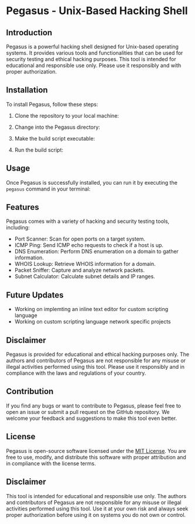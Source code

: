 # Pegasus - Unix-Based Hacking Shell

## Introduction

Pegasus is a powerful hacking shell designed for Unix-based operating systems. It provides various tools and functionalities that can be used for security testing and ethical hacking purposes. This tool is intended for educational and responsible use only. Please use it responsibly and with proper authorization.

## Installation

To install Pegasus, follow these steps:

1. Clone the repository to your local machine:


2. Change into the Pegasus directory:


3. Make the build script executable:


4. Run the build script:


## Usage

Once Pegasus is successfully installed, you can run it by executing the `pegasus` command in your terminal:


## Features

Pegasus comes with a variety of hacking and security testing tools, including:

- Port Scanner: Scan for open ports on a target system.
- ICMP Ping: Send ICMP echo requests to check if a host is up.
- DNS Enumeration: Perform DNS enumeration on a domain to gather information.
- WHOIS Lookup: Retrieve WHOIS information for a domain.
- Packet Sniffer: Capture and analyze network packets.
- Subnet Calculator: Calculate subnet details and IP ranges.

## Future Updates
- Working on implemting an inline text editor for custom scripting language
- Working on custom scripting language network specific projects  

## Disclaimer

Pegasus is provided for educational and ethical hacking purposes only. The authors and contributors of Pegasus are not responsible for any misuse or illegal activities performed using this tool. Please use it responsibly and in compliance with the laws and regulations of your country.

## Contribution

If you find any bugs or want to contribute to Pegasus, please feel free to open an issue or submit a pull request on the GitHub repository. We welcome your feedback and suggestions to make this tool even better.

## License

Pegasus is open-source software licensed under the [MIT License](https://github.com/codezz-ops/pegasus/blob/main/LICENSE). You are free to use, modify, and distribute this software with proper attribution and in compliance with the license terms.

## Disclaimer

This tool is intended for educational and responsible use only. The authors and contributors of Pegasus are not responsible for any misuse or illegal activities performed using this tool. Use it at your own risk and always seek proper authorization before using it on systems you do not own or control.

